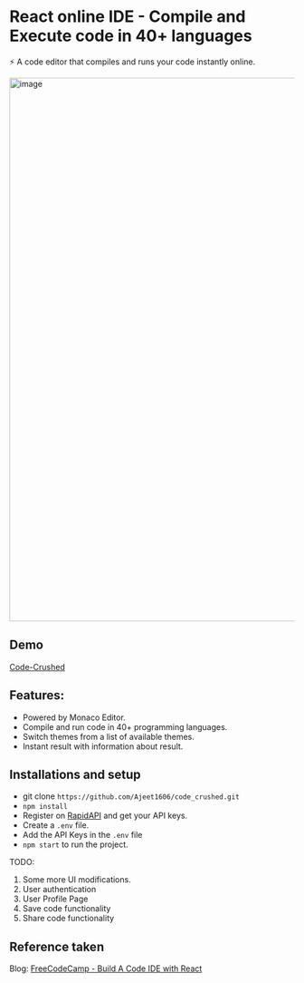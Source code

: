 # React online IDE - Compile and Execute code in 40+ languages

⚡️ A code editor that compiles and runs your code instantly online.

<img width="959" alt="image" src="https://user-images.githubusercontent.com/54282815/209777206-92430727-da06-4cbb-a09c-00bd0756f032.png">

## Demo
<a href="https://code-crushed.netlify.app/">Code-Crushed</a>

## Features: 
- Powered by Monaco Editor.
- Compile and run code in 40+ programming languages.
- Switch themes from a list of available themes.
- Instant result with information about result.

## Installations and setup

- git clone `https://github.com/Ajeet1606/code_crushed.git`
- `npm install`
- Register on <a href="https://rapidapi.com/judge0-official/api/judge0-ce/pricing" target="__blank">RapidAPI</a> and get your API keys.
- Create a `.env` file.
- Add the API Keys in the `.env` file
- `npm start` to run the project.



TODO:

1. Some more UI modifications.
2. User authentication
3. User Profile Page
4. Save code functionality
5. Share code functionality

## Reference taken

Blog: <a href="https://www.freecodecamp.org/news/how-to-build-react-based-code-editor/" target="__blank">FreeCodeCamp - Build A Code IDE with React</a>

